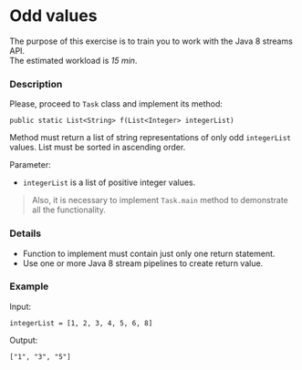 # Odd values

The purpose of this exercise is to train you to work with the Java 8 streams API.  
The estimated workload is *15 min*.

### Description

Please, proceed to `Task` class and implement its method:

`public static List<String> f(List<Integer> integerList)`

Method must return a list of string representations of only odd `integerList` values. List must be sorted in ascending order.

Parameter:
* `integerList` is a list of positive integer values.

> Also, it is necessary to implement `Task.main` method to demonstrate all the functionality.

### Details

* Function to implement must contain just only one return statement.
* Use one or more  Java 8 stream pipelines to create return value.

### Example

Input:

```
integerList = [1, 2, 3, 4, 5, 6, 8]
```

Output:

```
["1", "3", "5"]
```

